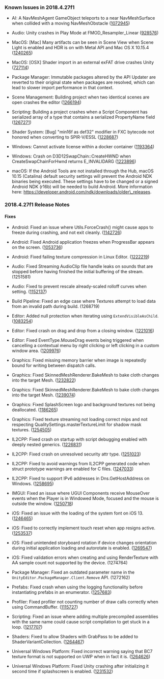 ### Known Issues in 2018.4.27f1

*   AI: A NavMeshAgent GameObject teleports to a near NavMeshSurface when collided with a moving NavMeshObstacle ([1072945](https://issuetracker.unity3d.com/issues/a-navmeshagent-gameobject-teleports-to-a-near-navmeshsurface-when-collided-with-a-moving-navmeshobstacle))
    
*   Audio: Unity crashes in Play Mode at FMOD\_Resampler\_Linear ([928576](https://issuetracker.unity3d.com/issues/unity-crashes-in-play-mode-at-fmod-resampler-linear))
    
*   MacOS: \[Mac\] Many artifacts can be seen in Scene View when Scene Light is enabled and HDR is on with Metal API and Mac OS X 10.15.4 ([1240265](https://issuetracker.unity3d.com/issues/mac-many-artifacts-can-be-seen-in-scene-view-when-scene-light-is-enabled-on-with-metal-api-and-mac-os-x-10-dot-15-dot-4))
    
*   MacOS: \[OSX\] Shader import in an external exFAT drive crashes Unity ([727114](https://issuetracker.unity3d.com/issues/osx-shader-import-in-an-external-exfat-drive-crashes-unity))
    
*   Package Manager: Immutable packages altered by the API Updater are reverted to their original state when packages are resolved, which can lead to slower import performance in that context.
    
*   Scene Management: Building project when two identical scenes are open crashes the editor ([1266194](https://issuetracker.unity3d.com/issues/building-project-when-two-identical-scenes-are-open-crashes-the-editor))
    
*   Scripting: Building a project crashes when a Script Component has serialized array of a type that contains a serialized PropertyName field ([1267271](https://issuetracker.unity3d.com/issues/building-a-project-crashes-when-a-script-component-has-serialized-array-of-a-type-that-contains-a-serialized-propertyname-field))
    
*   Shader System: \[Bug\] "min16f as def32" modifier in FXC bytecode not honored when converting to SPIR-V/ESSL ([1228687](https://issuetracker.unity3d.com/issues/min16f-as-def32-modifier-in-fxc-bytecode-not-honored-when-converting-to-spir-v-slash-essl))
    
*   Windows: Cannot activate license within a docker container ([1193364](https://issuetracker.unity3d.com/issues/cannot-activate-license-within-a-docker-container))
    
*   Windows: Crash on D3D12SwapChain::CreateHWND when CreateSwapChainForHwnd returns E\_INVALIDARG ([1223896](https://issuetracker.unity3d.com/issues/crash-on-d3d12swapchain-createhwnd-when-createswapchainforhwnd-returns-e-invalidarg))
    
*   macOS: If the Android Tools are not installed through the Hub, macOS 10.15 (Catalina) default security settings will prevent the Android NDK binaries being executed. These settings have to be changed or a signed Android NDK (r16b) will be needed to build Android. More information here: https://developer.android.com/ndk/downloads/older\_releases.
    

### 2018.4.27f1 Release Notes

#### Fixes

*   Android: Fixed an issue where Utils.ForceCrash() might cause apps to freeze during crashing, and not exit cleanly. ([1142726](https://issuetracker.unity3d.com/issues/application-dot-forcecrash-slash-utils-dot-forcecrash-not-all-forcedcrashcategories-produce-a-crash))
    
*   Android: Fixed Android application freezes when ProgressBar appears on the screen. ([1053736](https://issuetracker.unity3d.com/issues/android-application-freezes-when-progressbar-appears-on-the-screen))
    
*   Android: Fixed failing texture compression in Linux Editor. ([1222219](https://issuetracker.unity3d.com/issues/linux-android-etc1-and-etc2-compression-fails-when-importing-textures))
    
*   Audio: Fixed Streaming AudioClip file handle leaks on sounds that are stopped before having finished the initial buffering of the stream. (1251581)
    
*   Audio: Fixed to prevent rescale already-scaled rolloff curves when setting. ([1152137](https://issuetracker.unity3d.com/issues/animation-curve-on-the-audio-source-is-copied-with-an-offset-when-using-getcustomcurve-and-setcustomcurve-methods))
    
*   Build Pipeline: Fixed an edge case where Textures attempt to load data from an invalid path during build. (1268719)
    
*   Editor: Added null protection when iterating using `ExtendVisibleAsChild`. ([1083254](https://issuetracker.unity3d.com/issues/unity-crashes-on-extendvisibleaschild-when-onsceneguidelegate-references-a-method-which-calls-handleutility-dot-pickgameobject))
    
*   Editor: Fixed crash on drag and drop from a closing window. ([1221016](https://issuetracker.unity3d.com/issues/crash-on-block-remove-when-initiating-a-drag-and-closing-the-window-from-which-the-drag-originated))
    
*   Editor: Fixed EventType.MouseDrag events being triggered when cancelling a contextual menu by right clicking or left clicking in a custom window area. ([1209976](https://issuetracker.unity3d.com/issues/eventtype-dot-mousedrag-is-triggered-when-cancelling-a-context-menu-by-right-clicking-or-left-clicking-in-a-custom-window))
    
*   Graphics: Fixed missing memory barrier when image is repeatedly bound for writing between dispatch calls.
    
*   Graphics: Fixed SkinnedMeshRenderer.BakeMesh to bake cloth changes into the target Mesh. ([1232822](https://issuetracker.unity3d.com/issues/skinnedmeshrenderer-does-not-receive-the-mesh-when-using-cloth-simulation-bakemesh-function))
    
*   Graphics: Fixed SkinnedMeshRenderer.BakeMesh to bake cloth changes into the target Mesh. ([1239074](https://issuetracker.unity3d.com/issues/crash-on-vertexdeclarationd3d11-getinputlayout-when-importing-a-broken-fbx-file))
    
*   Graphics: Fixed SplashScreen logo and background textures not being deallocated. ([1186265](https://issuetracker.unity3d.com/issues/splash-screen-resources-are-not-unloaded-from-memory-1))
    
*   Graphics: Fixed texture streaming not loading correct mips and not respecting QualitySettings.masterTextureLimit for shadow mask textures. ([1254505](https://issuetracker.unity3d.com/issues/texture-streaming-not-loading-correct-mips-and-not-respecting-qualitysettings-dot-mastertexturelimit))
    
*   IL2CPP: Fixed crash on startup with script debugging enabled with deeply nested generics. ([1226831](https://issuetracker.unity3d.com/issues/il2cpp-arm64-project-crashes-on-script-runtime-initialization-when-using-simpleinjector-while-script-debugging-is-on))
    
*   IL2CPP: Fixed crash on unresolved security attr type. ([1251023](https://issuetracker.unity3d.com/issues/fatal-error-in-unity-cil-linker-when-building-to-standalone-with-microsoft-maps-dll))
    
*   IL2CPP: Fixed to avoid warnings from IL2CPP generated code when struct prototype warnings are enabled for C files. ([1247033](https://issuetracker.unity3d.com/issues/ios-using-xcode-recommended-settings-throws-this-function-declaration-is-not-a-prototype-warnings-when-deploying-the-app))
    
*   IL2CPP: Fixed to support IPv6 addresses in Dns.GetHostAddress on Windows. ([1258695](https://issuetracker.unity3d.com/issues/il2cpp-c-number-cli-dns-for-ipv6-throws-a-socketexception-in-the-player-build))
    
*   IMGUI: Fixed an issue where UGUI Components receive MouseOver events when the Player is in Windowed Mode, focused and the mouse is outside the window. ([1250718](https://issuetracker.unity3d.com/issues/ugui-components-receive-mouseover-events-when-the-player-is-in-windowed-mode-focused-and-the-mouse-is-outside-the-window))
    
*   iOS: Fixed an issue with the loading of the system font on iOS 13. ([1246465](https://issuetracker.unity3d.com/issues/macos-ios-font-dot-createdynamicfontfromosfont-unable-to-load-some-system-fonts))
    
*   iOS: Fixed to correctly implement touch reset when app resigns active. ([1253537](https://issuetracker.unity3d.com/issues/ios-input-dot-touchcount-does-not-reset-after-opening-and-closing-the-control-center))
    
*   iOS: Fixed unintended storyboard rotation if device changes orientation during initial application loading and autorotate is enabled. ([1269547](https://issuetracker.unity3d.com/issues/storyboard-rotates-from-portrait-to-landscape-mode-during-initial-application-loading-when-autorotate-is-enabled))
    
*   iOS: Fixed validation errors when creating and using RenderTexture with AA sample count not supported by the device. (1274764)
    
*   Package Manager: Fixed an outdated parameter name in the `UnityEditor.PackageManager.Client.Remove` API. (1272162)
    
*   Prefabs: Fixed crash when using the logging functionality before instantiating prefabs in an enumerator. ([1257683](https://issuetracker.unity3d.com/issues/crash-in-transform-gettransformaccess-when-using-the-logging-functionality-before-instantiating-prefabs-in-an-enumerator))
    
*   Profiler: Fixed profiler not counting number of draw calls correctly when using CommandBuffer. ([1115727](https://issuetracker.unity3d.com/issues/drawmesh-and-similar-from-commandbuffer-does-not-add-gpu-timestamps-so-time-in-profiler-is-0))
    
*   Scripting: Fixed an issue where adding multiple precompiled assemblies with the same name could cause script compilation to get stuck in a loop. ([1217707](https://issuetracker.unity3d.com/issues/editor-crashes-when-importing-prefab-referencing-scripts-from-precompiled-libraries))
    
*   Shaders: Fixed to allow Shaders with GrabPass to be added to ShaderVariantCollection. ([1264467](https://issuetracker.unity3d.com/issues/shadervariantcollection-impossible-to-add-a-shader-to-svc-when-the-shader-contains-a-grabpass))
    
*   Universal Windows Platform: Fixed incorrect warning saying that BC7 texture format is not supported on UWP when in fact it is. ([1264626](https://issuetracker.unity3d.com/issues/editor-claims-bc7-texture-format-is-not-supported-for-universal-windows-platform-when-it-actually-works-fine))
    
*   Universal Windows Platform: Fixed Unity crashing after initializing it second time if splashscreen is enabled. ([1231532](https://issuetracker.unity3d.com/issues/uwp-dot-net-crash-when-initializing-multiple-appcallbacks))